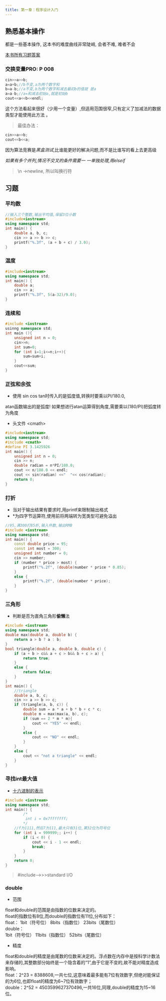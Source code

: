 ```yaml
---
title: 第一章：程序设计入门
---
```


## 熟悉基本操作

都是一些基本操作, 这本书的难度曲线非常陡峭, 会者不难, 难者不会


[本书所有习题答案](https://github.com/aoapc-book/aoapc-bac2nd)

### 交换变量PRO:  P 008

``` cpp
cin>>a>>b;
a=a+b;//b不变,a为两个数字和
b=a-b;//a不变,b为两个数字和减去最初b的值就 是a
a=a-b;//a=和减去初始a,就是初始b
cout<<a<<b<<endl;
```

这个方法看起来很好（少用一个变量）,但适用范围很窄,只有定义了加减法的数据类型才能使用此方法 。  

> 最佳办法：

``` cpp
cin>>a>>b;
cout<<b<<a;
```

因为算法竞赛是*黑盒测试*,比谁能更好的解决问题,而不是比谁写的看上去更高级  

*如果有多个并列,情况不交叉的条件需要一 一单独处理,用elseif*

> \n ->newline, 所以叫换行符 

## 习题

###  平均数

``` cpp
//输入三个整数,输出平均值,保留3位小数
#include<iostream>
using namespace std;
int main() {
    double a, b, c;
    cin >> a >> b >> c;
    printf("%.3f", (a + b + c) / 3.0);
}
```

###  温度

``` cpp
#include<iostream>
using namespace std;
int main() {
    double a;
    cin >> a;
    printf("%.3f", 5(a-32)/9.0);
}
```

###  连续和

``` cpp
#include <iostream>
usinng namespace std;
int main (){
    unsigned int n = 0;
    cin>>n;
    int sum=0;
    for (int i=1;i<=n;i++){
        sum=sum+i;
    }
    cout<<sum;
}
```

###  正弦和余弦

  + 使用 sin cos tan时传入的是弧度值,转换时要乘以PI/180.0, 

  atan函数输出的是弧度! 如果想进行atan运算得到角度,需要乘以(180/PI)把弧度转为角度

  + 头文件 \<cmath\>

``` cpp
#include<iostream>
using namespace std;
#include <cmath>
#define PI 3.1425926
int main() {
	unsigned int n = 0;
	cin >> n;
	double radian = n*PI/180.0;
	cout << n/180.0 << endl;
	cout << sin(radian) <<"  "<< cos(radian);
	return 0;
}
```

###  打折

  + 当对于输出结果有要求时,用printf来限制输出格式  
  + \*为四字节运算符,使用前将两端转为宽类型可避免溢出

``` cpp
//95,满300打85折,输入件数,输出RMB
#include <iostream>
using namespace std;
int main() {
    const double price = 95;
    const int most = 300;
    unsigned int number = 0;
    cin >> number;
    if (number * price > most) {
        printf("%.2f", (double)number * price * 0.85);
    }
    else {
        printf("%.2f", (double)number * price);
    }
}
```

### 三角形

* 判断是否为直角三角形**偷懒**法

``` cpp
#include <iostream>
using namespace std;
double max(double a, double b) {
	return a > b ? a : b;
}
bool triangle(double a, double b, double c) {
	if (a + b > c&& a + c > b&& b + c > a) {
		return true;
	}
	else {
		return false;
	}
}
int main() {
	//triangle
	double a, b, c;
	cin >> a >> b >> c;
	if (triangle(a, b, c)) {
		double sum = a * a + b * b + c * c;
		double m = max(max(a, b), c);
		if (sum == 2 * m * m){
			cout << "YES" << endl;
		}
		else {
			cout << "NO" << endl;
		}
	}
	else {
		cout << "not a triangle" << endl;
	}
}
```

### 寻找int最大值

  + [十六进制的表示](https://baike.baidu.com/item/%E5%8D%81%E5%85%AD%E8%BF%9B%E5%88%B6%E6%95%B0)

  

``` cpp
#include <iostream>
using namespace std;
int main() {
        /*
         int i = 0x7fffffff;
        */
	//f为1111,然后7为111,最大只有31位,第32位为符号位
	for (int i = 999999;; i++) {
		if (i < 0) {
			cout << i - 1 << endl;
			break;
		}
	}
	return 0;
}
```

> #include<stdio>-->>>standard I/O

### double

  + 范围  

  float和double的范围是由指数的位数来决定的。    
  float的指数位有8位,而double的指数位有11位,分布如下：     
  float：
  1bit（符号位） 8bits（指数位） 23bits（尾数位）    
  double：   
  1bit（符号位） 11bits（指数位） 52bits（尾数位）  

  + 精度     

  float和double的精度是由尾数的位数来决定的。浮点数在内存中是按科学计数法来存储的,其整数部分始终是一个隐含着的“1”,由于它是不变的,故不能对精度造成影响。  
  float：2^23 = 8388608,一共七位,这意味着最多能有7位有效数字,但绝对能保证的为6位,也即float的精度为6~7位有效数字；  
  double：2^52 = 4503599627370496,一共16位,同理,double的精度为15~16位。  

